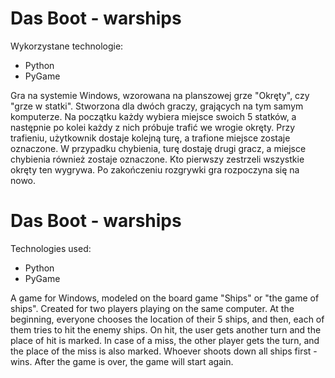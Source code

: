 # Das Boot - warships
 Wykorzystane technologie:
 - Python
 - PyGame
 
Gra na systemie Windows, wzorowana na planszowej grze "Okręty", czy "grze w statki". Stworzona dla dwóch graczy, grających na tym samym komputerze. Na początku każdy wybiera miejsce swoich 5 statków, a następnie po kolei każdy z nich próbuje trafić we wrogie okręty. Przy trafieniu, użytkownik dostaje kolejną turę, a trafione miejsce zostaje oznaczone. W przypadku chybienia, turę dostaję drugi gracz, a miejsce chybienia również zostaje oznaczone. Kto pierwszy zestrzeli wszystkie okręty ten wygrywa. Po zakończeniu rozgrywki gra rozpoczyna się na nowo.

# Das Boot - warships
  Technologies used:
  - Python
  - PyGame
 
A game for Windows, modeled on the board game "Ships" or "the game of ships". Created for two players playing on the same computer. At the beginning, everyone chooses the location of their 5 ships, and then, each of them tries to hit the enemy ships. On hit, the user gets another turn and the place of hit is marked. In case of a miss, the other player gets the turn, and the place of the miss is also marked. Whoever shoots down all ships first - wins. After the game is over, the game will start again.
